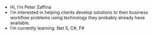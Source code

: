 - Hi, I’m Peter Zaffina
- I’m interested in helping clients develop solutions to their business workflow problems using technology they probably already have available.
- I’m currently learning .Net 5, C#, F#


<!---
- 📫 How to reach me ...

pdzaffina/pdzaffina is a ✨ special ✨ repository because its `README.md` (this file) appears on your GitHub profile.
You can click the Preview link to take a look at your changes.
--->
